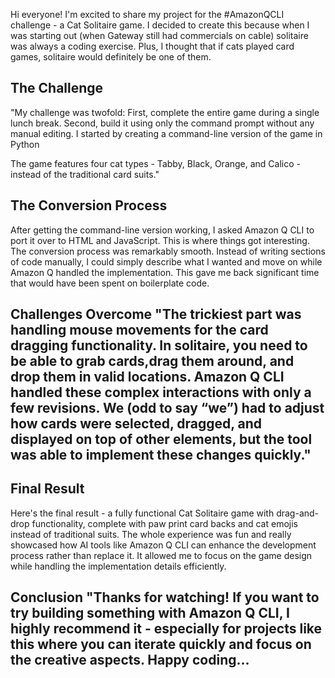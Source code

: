 Hi everyone! I'm excited to share my project for the #AmazonQCLI challenge - a Cat Solitaire game. I decided to create this because when I was starting out (when Gateway still had commercials on cable) solitaire was always a coding exercise. Plus, I thought that if cats played 
card games, solitaire would definitely be one of them.
## The Challenge
"My challenge was twofold: First, complete the entire game during a single lunch break. Second, build it using only the command prompt without any manual editing. I started by creating a command-line version of the game in Python

The game features four cat types - Tabby, Black, Orange, and Calico - instead of the traditional card suits."
## The Conversion Process
After getting the command-line version working, I asked Amazon Q CLI to port it over to HTML and JavaScript. This is where things got interesting. The conversion process was remarkably smooth. Instead of writing sections of code manually, I could simply describe what I wanted and move on while Amazon Q handled the implementation. This gave me back significant time that would have been spent on 
boilerplate code.
## Challenges Overcome "The trickiest part was handling mouse movements for the card dragging functionality. In solitaire, you need to be able to grab cards,drag them around, and drop them in valid locations. Amazon Q CLI handled these complex interactions with only a few revisions. We (odd to say “we”) had to adjust how cards were selected, dragged, and displayed on top of other elements, but the tool was able to implement these changes quickly."
## Final Result 
Here's the final result - a fully functional Cat Solitaire game with drag-and-drop functionality, complete with paw print card backs and cat emojis instead of traditional suits. The whole experience was fun and really showcased how AI tools like Amazon Q CLI can enhance the development process rather than replace it. It allowed me to focus on the game design while handling the implementation 
details efficiently.


## Conclusion "Thanks for watching! If you want to try building something with Amazon Q CLI, I highly recommend it - especially for projects like this where you can iterate quickly and focus on the creative aspects. Happy coding... 

